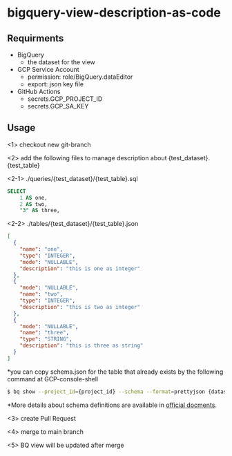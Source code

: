 # bigquery-view-description-as-code

## Requirments

- BigQuery
  - the dataset for the view
- GCP Service Account
  - permission: role/BigQuery.dataEditor
  - export: json key file
- GitHub Actions
  - secrets.GCP_PROJECT_ID
  - secrets.GCP_SA_KEY

## Usage

<1> checkout new git-branch

<2> add the following files to manage description about {test_dataset}.{test_table}

<2-1> ./queries/{test_dataset}/{test_table}.sql

```sql
SELECT 
    1 AS one,
    2 AS two,
    "3" AS three,
```

<2-2> ./tables/{test_dataset}/{test_table}.json

```json
[
  {
    "name": "one",
    "type": "INTEGER",
    "mode": "NULLABLE",
    "description": "this is one as integer"
  },
  {
    "mode": "NULLABLE",
    "name": "two",
    "type": "INTEGER",
    "description": "this is two as integer"
  },
  {
    "mode": "NULLABLE",
    "name": "three",
    "type": "STRING",
    "description": "this is three as string"
  }
]
```

*you can copy schema.json for the table that already exists by the following command at GCP-console-shell

```sh
$ bq show --project_id={project_id} --schema --format=prettyjson {dataset_name}.{table_name}
```
*More details about schema definitions are available in [official docments](https://cloud.google.com/bigquery/docs/schemas).

<3> create Pull Request 

<4> merge to main branch

<5> BQ view will be updated after merge
